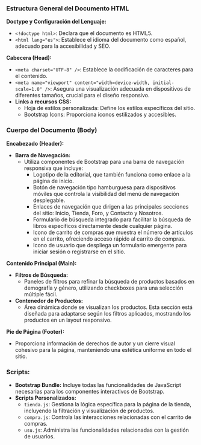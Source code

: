 ### Estructura General del Documento HTML

**Doctype y Configuración del Lenguaje:**
- `<!doctype html>`: Declara que el documento es HTML5.
- `<html lang="es">`: Establece el idioma del documento como español, adecuado para la accesibilidad y SEO.

**Cabecera (Head):**
- `<meta charset="UTF-8" />`: Establece la codificación de caracteres para el contenido.
- `<meta name="viewport" content="width=device-width, initial-scale=1.0" />`: Asegura una visualización adecuada en dispositivos de diferentes tamaños, crucial para el diseño responsivo.
- **Links a recursos CSS:**
  - Hoja de estilos personalizada: Define los estilos específicos del sitio.
  - Bootstrap Icons: Proporciona iconos estilizados y accesibles.

### Cuerpo del Documento (Body)

**Encabezado (Header):**
- **Barra de Navegación:**
  - Utiliza componentes de Bootstrap para una barra de navegación responsiva que incluye:
    - Logotipo de la editorial, que también funciona como enlace a la página de inicio.
    - Botón de navegación tipo hamburguesa para dispositivos móviles que controla la visibilidad del menú de navegación desplegable.
    - Enlaces de navegación que dirigen a las principales secciones del sitio: Inicio, Tienda, Foro, y Contacto y Nosotros.
    - Formulario de búsqueda integrado para facilitar la búsqueda de libros específicos directamente desde cualquier página.
    - Icono de carrito de compras que muestra el número de artículos en el carrito, ofreciendo acceso rápido al carrito de compras.
    - Icono de usuario que despliega un formulario emergente para iniciar sesión o registrarse en el sitio.

**Contenido Principal (Main):**
- **Filtros de Búsqueda:**
  - Paneles de filtros para refinar la búsqueda de productos basados en demografía y género, utilizando checkboxes para una selección múltiple fácil.
- **Contenedor de Productos:**
  - Área dinámica donde se visualizan los productos. Esta sección está diseñada para adaptarse según los filtros aplicados, mostrando los productos en un layout responsivo.
  
**Pie de Página (Footer):**
- Proporciona información de derechos de autor y un cierre visual cohesivo para la página, manteniendo una estética uniforme en todo el sitio.

### Scripts:
- **Bootstrap Bundle:** Incluye todas las funcionalidades de JavaScript necesarias para los componentes interactivos de Bootstrap.
- **Scripts Personalizados:**
  - `tienda.js`: Gestiona la lógica específica para la página de la tienda, incluyendo la filtración y visualización de productos.
  - `compra.js`: Controla las interacciones relacionadas con el carrito de compras.
  - `usu.js`: Administra las funcionalidades relacionadas con la gestión de usuarios.

